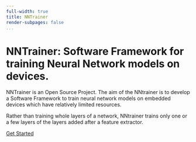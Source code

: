 ```yaml
---
full-width: true
title: NNTrainer
render-subpages: false
...
```


<div class="container">
<div class="page-header">
    <h1>NNTrainer: Software Framework for training Neural Network models on devices.</h1>
    <p>
NNTrainer is an Open Source Project. The aim of the NNtrainer is to develop a Software Framework to train neural network models on embedded devices which have relatively limited resources.

Rather than training whole layers of a network, NNtrainer trains only one or a few layers of the layers added after a feature extractor.
    </p>
    <a class="btn btn-default btn-xl page-scroll" href="docs/hotdoc/index.html" data-hotdoc-relative-link=true>Get Started</a>
</div>
</div>
